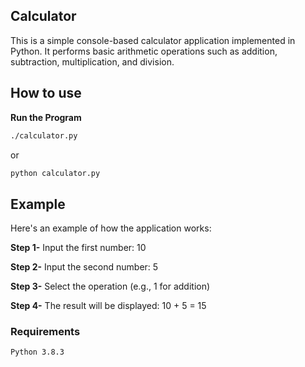 ## Calculator
This is a simple console-based calculator application implemented in Python. It performs basic arithmetic operations such as addition, subtraction, multiplication, and division.

## How to use
 **Run the Program**
```bash
./calculator.py
```
or

```bash
python calculator.py
```

## Example
Here's an example of how the application works:

 **Step 1-**   Input the first number: 10 
 
 **Step 2-**   Input the second number: 5 
 
 **Step 3-**   Select the operation (e.g., 1 for addition) 
 
 **Step 4-**   The result will be displayed: 10 + 5 = 15 


### Requirements

    Python 3.8.3
 
 
